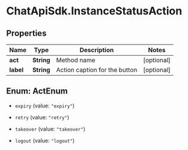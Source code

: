 # ChatApiSdk.InstanceStatusAction

## Properties

Name | Type | Description | Notes
------------ | ------------- | ------------- | -------------
**act** | **String** | Method name | [optional] 
**label** | **String** | Action caption for the button | [optional] 



## Enum: ActEnum


* `expiry` (value: `"expiry"`)

* `retry` (value: `"retry"`)

* `takeover` (value: `"takeover"`)

* `logout` (value: `"logout"`)




